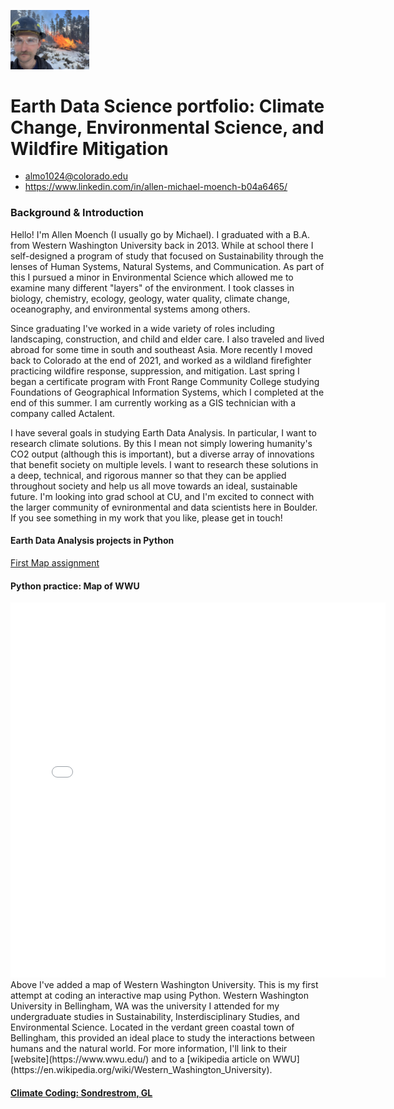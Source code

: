 <img
src = "img/Profile_Images_GitHub_Portfolio/IMG_0788.jpg"
alt = "Skiier Profile Pic"
Width = "25%">
# Earth Data Science portfolio: Climate Change, Environmental Science, and Wildfire Mitigation
* almo1024@colorado.edu
* https://www.linkedin.com/in/allen-michael-moench-b04a6465/
  
### Background & Introduction
Hello! I'm Allen Moench (I usually go by Michael). I graduated with a B.A. from Western Washington University back in 2013. While at school there I self-designed a program of study that focused on Sustainability through the lenses of Human Systems, Natural Systems, and Communication. As part of this I pursued a minor in Environmental Science which allowed me to examine many different "layers" of the environment. I took classes in biology, chemistry, ecology, geology, water quality, climate change, oceanography, and environmental systems among others. 

Since graduating I've worked in a wide variety of roles including landscaping, construction, and child and elder care. I also traveled and lived abroad for some time in south and southeast Asia. More recently I moved back to Colorado at the end of 2021, and worked as a wildland firefighter practicing wildfire response, suppression, and mitigation. Last spring I began a certificate program with Front Range Community College studying Foundations of Geographical Information Systems, which I completed at the end of this summer. I am currently working as a GIS technician with a company called Actalent.

I have several goals in studying Earth Data Analysis. In particular, I want to research climate solutions. By this I mean not simply lowering humanity's CO2 output (although this is important), but a diverse array of innovations that benefit society on multiple levels. I want to research these solutions in a deep, technical, and rigorous manner so that they can be applied throughout society and help us all move towards an ideal, sustainable future. I'm looking into grad school at CU, and I'm excited to connect with the larger community of evnironmental and data scientists here in Boulder. If you see something in my work that you like, please get in touch!

#### Earth Data Analysis projects in Python
[First Map assignment](https://allenmoench.github.io/first_map.html)

#### Python practice: Map of WWU
<embed type="text/html" src="img/wwu.html" width="600" height="600">
Above I've added a map of Western Washington University. This is my first attempt at coding an interactive map using Python. Western Washington University in Bellingham, WA was the university I attended for my undergraduate studies in Sustainability, Insterdisciplinary Studies, and Environmental Science. Located in the verdant green coastal town of Bellingham, this provided an ideal place to study the interactions between humans and the natural world. For more information, I'll link to their [website](https://www.wwu.edu/) and to a [wikipedia article on WWU](https://en.wikipedia.org/wiki/Western_Washington_University).

#### [Climate Coding: Sondrestrom, GL](https://allenmoench.github.io/climate_coding.html)
